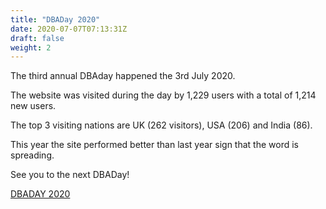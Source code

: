 ```yaml
---
title: "DBADay 2020"
date: 2020-07-07T07:13:31Z
draft: false
weight: 2
---
```

The third annual DBAday happened the 3rd July 2020.

The website was visited during the day by 1,229 users with a total of 1,214 new users.

The top 3 visiting nations are UK (262 visitors), USA (206) and India (86).

This year the site performed better than last year sign that the word is spreading. 

See you to the next DBADay!

<a class="twitter-moment" href="https://twitter.com/i/moments/1280705293819707394">DBADAY 2020</a>
<script async src="https://platform.twitter.com/widgets.js" charset="utf-8"></script>
